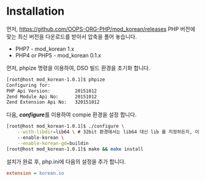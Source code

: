 # Installation


먼저, https://github.com/OOPS-ORG-PHP/mod_korean/releases PHP 버전에 맞는 최신 버전을 다운로드를 받아서 압축을 풀어 놓습니다.

  * PHP7 - mod_korean 1.x
  * PHP4 or PHP5 - mod_korean 0.1.x

먼저, phpize 명령을 이용하여, DSO 빌드 환경을 초기화 합니다.

```bash
[root@host mod_korean-1.0.1]$ phpize
Configuring for:
PHP Api Version:         20151012
Zend Module Api No:      20151012
Zend Extension Api No:   320151012
```

다음, ***configure***를 이용하여 compie 환경을 설정 합니다.

```bash
[root@host mod_korean-1.0.1]$ ./configure \
    --with-libdir=lib64 \ # 32bit 환경에서는 lib64 대신 lib 를 지정하든지, 이 옵션을 제외 합니다.
    --enable-korean \
    --enable-korean-gd=buildin
[root@host mod_korean-1.0.1]$ make && make install
```



설치가 완료 후, php.ini에 다음의 설정을 추가 합니다.

```ini
extension = korean.so
```